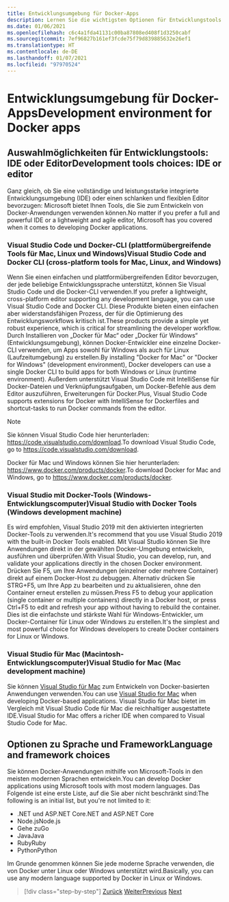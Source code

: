 ```yaml
---
title: Entwicklungsumgebung für Docker-Apps
description: Lernen Sie die wichtigsten Optionen für Entwicklungstools kennen, die den Docker-Entwicklungslebenszyklus unterstützen.
ms.date: 01/06/2021
ms.openlocfilehash: c6c4a1fda41131c00ba87808ed408f1d3250cabf
ms.sourcegitcommit: 7ef96827b161ef3fcde75f79d839885632e26ef1
ms.translationtype: HT
ms.contentlocale: de-DE
ms.lasthandoff: 01/07/2021
ms.locfileid: "97970524"
---
```

# <a name="development-environment-for-docker-apps"></a><span data-ttu-id="2fda6-103">Entwicklungsumgebung für Docker-Apps</span><span class="sxs-lookup"><span data-stu-id="2fda6-103">Development environment for Docker apps</span></span>

## <a name="development-tools-choices-ide-or-editor"></a><span data-ttu-id="2fda6-104">Auswahlmöglichkeiten für Entwicklungstools: IDE oder Editor</span><span class="sxs-lookup"><span data-stu-id="2fda6-104">Development tools choices: IDE or editor</span></span>

<span data-ttu-id="2fda6-105">Ganz gleich, ob Sie eine vollständige und leistungsstarke integrierte Entwicklungsumgebung (IDE) oder einen schlanken und flexiblen Editor bevorzugen: Microsoft bietet Ihnen Tools, die Sie zum Entwickeln von Docker-Anwendungen verwenden können.</span><span class="sxs-lookup"><span data-stu-id="2fda6-105">No matter if you prefer a full and powerful IDE or a lightweight and agile editor, Microsoft has you covered when it comes to developing Docker applications.</span></span>

### <a name="visual-studio-code-and-docker-cli-cross-platform-tools-for-mac-linux-and-windows"></a><span data-ttu-id="2fda6-106">Visual Studio Code und Docker-CLI (plattformübergreifende Tools für Mac, Linux und Windows)</span><span class="sxs-lookup"><span data-stu-id="2fda6-106">Visual Studio Code and Docker CLI (cross-platform tools for Mac, Linux, and Windows)</span></span>

<span data-ttu-id="2fda6-107">Wenn Sie einen einfachen und plattformübergreifenden Editor bevorzugen, der jede beliebige Entwicklungssprache unterstützt, können Sie Visual Studio Code und die Docker-CLI verwenden.</span><span class="sxs-lookup"><span data-stu-id="2fda6-107">If you prefer a lightweight, cross-platform editor supporting any development language, you can use Visual Studio Code and Docker CLI.</span></span> <span data-ttu-id="2fda6-108">Diese Produkte bieten einen einfachen aber widerstandsfähigen Prozess, der für die Optimierung des Entwicklungsworkflows kritisch ist.</span><span class="sxs-lookup"><span data-stu-id="2fda6-108">These products provide a simple yet robust experience, which is critical for streamlining the developer workflow.</span></span> <span data-ttu-id="2fda6-109">Durch Installieren von „Docker für Mac“ oder „Docker für Windows“ (Entwicklungsumgebung), können Docker-Entwickler eine einzelne Docker-CLI verwenden, um Apps sowohl für Windows als auch für Linux (Laufzeitumgebung) zu erstellen.</span><span class="sxs-lookup"><span data-stu-id="2fda6-109">By installing "Docker for Mac" or "Docker for Windows" (development environment), Docker developers can use a single Docker CLI to build apps for both Windows or Linux (runtime environment).</span></span> <span data-ttu-id="2fda6-110">Außerdem unterstützt Visual Studio Code mit IntelliSense für Docker-Dateien und Verknüpfungsaufgaben, um Docker-Befehle aus dem Editor auszuführen, Erweiterungen für Docker.</span><span class="sxs-lookup"><span data-stu-id="2fda6-110">Plus, Visual Studio Code supports extensions for Docker with IntelliSense for Dockerfiles and shortcut-tasks to run Docker commands from the editor.</span></span>

> [!NOTE]
> <span data-ttu-id="2fda6-111">Sie können Visual Studio Code hier herunterladen: <https://code.visualstudio.com/download>.</span><span class="sxs-lookup"><span data-stu-id="2fda6-111">To download Visual Studio Code, go to <https://code.visualstudio.com/download>.</span></span>
>
> <span data-ttu-id="2fda6-112">Docker für Mac und Windows können Sie hier herunterladen: <https://www.docker.com/products/docker>.</span><span class="sxs-lookup"><span data-stu-id="2fda6-112">To download Docker for Mac and Windows, go to <https://www.docker.com/products/docker>.</span></span>

### <a name="visual-studio-with-docker-tools-windows-development-machine"></a><span data-ttu-id="2fda6-113">Visual Studio mit Docker-Tools (Windows-Entwicklungscomputer)</span><span class="sxs-lookup"><span data-stu-id="2fda6-113">Visual Studio with Docker Tools (Windows development machine)</span></span>

<span data-ttu-id="2fda6-114">Es wird empfohlen, Visual Studio 2019 mit den aktivierten integrierten Docker-Tools zu verwenden.</span><span class="sxs-lookup"><span data-stu-id="2fda6-114">It's recommend that you use Visual Studio 2019 with the built-in Docker Tools enabled.</span></span> <span data-ttu-id="2fda6-115">Mit Visual Studio können Sie Ihre Anwendungen direkt in der gewählten Docker-Umgebung entwickeln, ausführen und überprüfen.</span><span class="sxs-lookup"><span data-stu-id="2fda6-115">With Visual Studio, you can develop, run, and validate your applications directly in the chosen Docker environment.</span></span> <span data-ttu-id="2fda6-116">Drücken Sie F5, um Ihre Anwendungen (einzelner oder mehrere Container) direkt auf einem Docker-Host zu debuggen. Alternativ drücken Sie STRG+F5, um Ihre App zu bearbeiten und zu aktualisieren, ohne den Container erneut erstellen zu müssen.</span><span class="sxs-lookup"><span data-stu-id="2fda6-116">Press F5 to debug your application (single container or multiple containers) directly in a Docker host, or press Ctrl+F5 to edit and refresh your app without having to rebuild the container.</span></span> <span data-ttu-id="2fda6-117">Dies ist die einfachste und stärkste Wahl für Windows-Entwickler, um Docker-Container für Linux oder Windows zu erstellen.</span><span class="sxs-lookup"><span data-stu-id="2fda6-117">It's the simplest and most powerful choice for Windows developers to create Docker containers for Linux or Windows.</span></span>

### <a name="visual-studio-for-mac-mac-development-machine"></a><span data-ttu-id="2fda6-118">Visual Studio für Mac (Macintosh-Entwicklungscomputer)</span><span class="sxs-lookup"><span data-stu-id="2fda6-118">Visual Studio for Mac (Mac development machine)</span></span>

<span data-ttu-id="2fda6-119">Sie können [Visual Studio für Mac](https://visualstudio.microsoft.com/vs/mac/?utm_medium=microsoft&utm_source=docs.microsoft.com&utm_campaign=inline+link) zum Entwickeln von Docker-basierten Anwendungen verwenden.</span><span class="sxs-lookup"><span data-stu-id="2fda6-119">You can use [Visual Studio for Mac](https://visualstudio.microsoft.com/vs/mac/?utm_medium=microsoft&utm_source=docs.microsoft.com&utm_campaign=inline+link) when developing Docker-based applications.</span></span> <span data-ttu-id="2fda6-120">Visual Studio für Mac bietet im Vergleich mit Visual Studio Code für Mac die reichhaltiger ausgestattete IDE.</span><span class="sxs-lookup"><span data-stu-id="2fda6-120">Visual Studio for Mac offers a richer IDE when compared to Visual Studio Code for Mac.</span></span>

## <a name="language-and-framework-choices"></a><span data-ttu-id="2fda6-121">Optionen zu Sprache und Framework</span><span class="sxs-lookup"><span data-stu-id="2fda6-121">Language and framework choices</span></span>

<span data-ttu-id="2fda6-122">Sie können Docker-Anwendungen mithilfe von Microsoft-Tools in den meisten modernen Sprachen entwickeln.</span><span class="sxs-lookup"><span data-stu-id="2fda6-122">You can develop Docker applications using Microsoft tools with most modern languages.</span></span> <span data-ttu-id="2fda6-123">Das Folgende ist eine erste Liste, auf die Sie aber nicht beschränkt sind:</span><span class="sxs-lookup"><span data-stu-id="2fda6-123">The following is an initial list, but you're not limited to it:</span></span>

- <span data-ttu-id="2fda6-124">.NET und ASP.NET Core</span><span class="sxs-lookup"><span data-stu-id="2fda6-124">.NET and ASP.NET Core</span></span>
- <span data-ttu-id="2fda6-125">Node.js</span><span class="sxs-lookup"><span data-stu-id="2fda6-125">Node.js</span></span>
- <span data-ttu-id="2fda6-126">Gehe zu</span><span class="sxs-lookup"><span data-stu-id="2fda6-126">Go</span></span>
- <span data-ttu-id="2fda6-127">Java</span><span class="sxs-lookup"><span data-stu-id="2fda6-127">Java</span></span>
- <span data-ttu-id="2fda6-128">Ruby</span><span class="sxs-lookup"><span data-stu-id="2fda6-128">Ruby</span></span>
- <span data-ttu-id="2fda6-129">Python</span><span class="sxs-lookup"><span data-stu-id="2fda6-129">Python</span></span>

<span data-ttu-id="2fda6-130">Im Grunde genommen können Sie jede moderne Sprache verwenden, die von Docker unter Linux oder Windows unterstützt wird.</span><span class="sxs-lookup"><span data-stu-id="2fda6-130">Basically, you can use any modern language supported by Docker in Linux or Windows.</span></span>

>[!div class="step-by-step"]
><span data-ttu-id="2fda6-131">[Zurück](deploy-azure-kubernetes-service.md)
>[Weiter](docker-apps-inner-loop-workflow.md)</span><span class="sxs-lookup"><span data-stu-id="2fda6-131">[Previous](deploy-azure-kubernetes-service.md)
[Next](docker-apps-inner-loop-workflow.md)</span></span>
